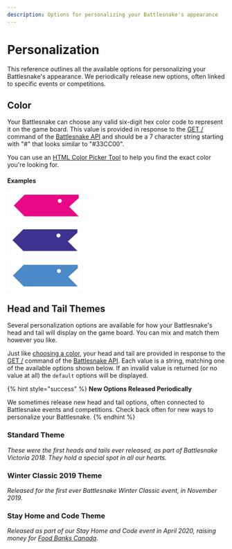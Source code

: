 ```yaml
---
description: Options for personalizing your Battlesnake's appearance
---
```


# Personalization

This reference outlines all the available options for personalizing your Battlesnake's appearance. We periodically release new options, often linked to specific events or competitions.

## Color

Your Battlesnake can choose any valid six-digit hex color code to represent it on the game board. This value is provided in response to the [GET /](api.md#undefined) command of the [Battlesnake API](api.md) and should be a 7 character string starting with "\#" that looks similar to "\#33CC00".

You can use an [HTML Color Picker Tool](https://www.w3schools.com/colors/colors_picker.asp) to help you find the exact color you're looking for.

#### **Examples**

![\#E80978](../.gitbook/assets/screenshot-2020-05-13-09.19.33.png)

![\#3E338F](../.gitbook/assets/screenshot-2020-05-13-09.19.58.png)

![\#4C89C8](../.gitbook/assets/screenshot-2020-05-13-09.20.29.png)

## Head and Tail Themes

Several personalization options are available for how your Battlesnake's head and tail will display on the game board. You can mix and match them however you like.

Just like [choosing a color](personalization.md#color), your head and tail are provided in response to the [GET /](api.md#undefined) command of the [Battlesnake API](api.md). Each value is a string, matching one of the available options shown below. If an invalid value is returned \(or no value at all\) the `default` options will be displayed.

{% hint style="success" %}
**New Options Released Periodically**

We sometimes release new head and tail options, often connected to Battlesnake events and competitions. Check back often for new ways to personalize your Battlesnake.
{% endhint %}

### Stand**ard Theme**

_These were the first heads and tails ever released, as part of Battlesnake Victoria 2018. They hold a special spot in all our hearts._

### **Winter Classic 2019 Theme**

_Released for the first ever Battlesnake Winter Classic event, in November 2019._

### **Stay Home and Code Theme**

_Released as part of our Stay Home and Code event in April 2020, raising money for_ [_Food Banks Canada_](https://www.foodbankscanada.ca/)_._


